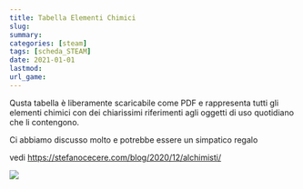 ```yaml
---
title: Tabella Elementi Chimici
slug: 
summary: 
categories: [steam]
tags: [scheda_STEAM]
date: 2021-01-01
lastmod: 
url_game: 
---
```

Qusta tabella è liberamente scaricabile come PDF e rappresenta tutti gli elementi chimici con dei chiarissimi riferimenti agli oggetti di uso quotidiano che li contengono.

Ci abbiamo discusso molto e potrebbe essere un simpatico regalo

vedi <https://stefanocecere.com/blog/2020/12/alchimisti/>

![](steam_elementi.jpg)


